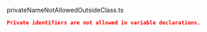 privateNameNotAllowedOutsideClass.ts
```json
Private identifiers are not allowed in variable declarations.
```
